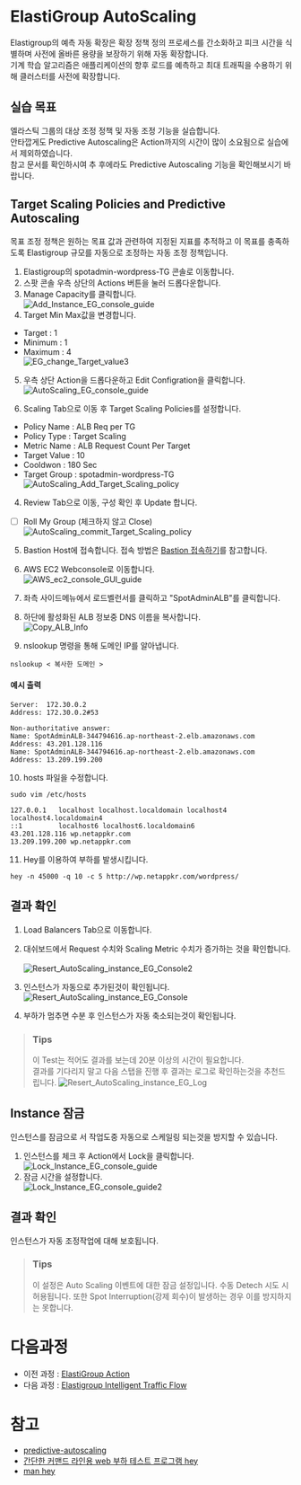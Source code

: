 # ElastiGroup AutoScaling

Elastigroup의 예측 자동 확장은 확장 정책 정의 프로세스를 간소화하고 피크 시간을 식별하며 사전에 올바른 용량을 보장하기 위해 자동 확장합니다. </br>
기계 학습 알고리즘은 애플리케이션의 향후 로드를 예측하고 최대 트래픽을 수용하기 위해 클러스터를 사전에 확장합니다.

## 실습 목표

엘라스틱 그룹의 대상 조정 정책 및 자동 조정 기능을 실습합니다.</br>
안타깝게도 Predictive Autoscaling은 Action까지의 시간이 많이 소요됨으로 실습에서 제외하였습니다. </br>
참고 문서를 확인하시여 추 후에라도 Predictive Autoscaling 기능을 확인해보시기 바랍니다.

## Target Scaling Policies and Predictive Autoscaling

목표 조정 정책은 원하는 목표 값과 관련하여 지정된 지표를 추적하고 이 목표를 충족하도록 Elastigroup 규모를 자동으로 조정하는 자동 조정 정책입니다.

1. Elastigroup의 spotadmin-wordpress-TG 콘솔로 이동합니다.
2. 스팟 콘솔 우측 상단의 Actions 버튼을 눌러 드롭다운합니다.
3. Manage Capacity를 클릭합니다.</br>
![Add_Instance_EG_console_guide](./Images/Add_Instance_EG_console_guide.png)
4. Target Min Max값을 변경합니다.

- Target : 1
- Minimum : 1
- Maximum : 4</br>
![EG_change_Target_value3](./Images/EG_change_Target_value3.png)

5. 우측 상단 Action을 드롭다운하고 Edit Configration을 클릭합니다.</br>
![AutoScaling_EG_console_guide](./Images/AutoScaling_EG_console_guide.png)

3. Scaling Tab으로 이동 후 Target Scaling Policies를 설정합니다.

- Policy Name : ALB Req per TG
- Policy Type : Target Scaling
- Metric Name : ALB Request Count Per Target
- Target Value : 10
- Cooldwon : 180 Sec
- Target Group : spotadmin-wordpress-TG</br>
![AutoScaling_Add_Target_Scaling_policy](./Images/AutoScaling_Add_Target_Scaling_policy.png)

4. Review Tab으로 이동, 구성 확인 후 Update 합니다.

- [ ] Roll My Group (체크하지 않고 Close)</br>
![AutoScaling_commit_Target_Scaling_policy](./Images/AutoScaling_commit_Target_Scaling_policy.png)

5. Bastion Host에 접속합니다.
접속 방법은 [Bastion 접속하기](../../QuickStart/ConnectToBastion.md)를 참고합니다.

6. AWS EC2 Webconsole로 이동합니다.</br>
![AWS_ec2_console_GUI_guide](./Images/AWS_ec2_console_GUI_guide.png)

7. 좌측 사이드메뉴에서 로드벨런서를 클릭하고 "SpotAdminALB"를 클릭합니다.
8. 하단에 활성화된 ALB 정보중 DNS 이름을 복사합니다.</br>
![Copy_ALB_Info](./Images/Copy_ALB_info.png)

9. nslookup 명령을 통해 도메인 IP를 알아냅니다. </br>

```
nslookup < 복사한 도메인 >
```

#### 예시 출력

```
Server:  172.30.0.2
Address: 172.30.0.2#53

Non-authoritative answer:
Name: SpotAdminALB-344794616.ap-northeast-2.elb.amazonaws.com
Address: 43.201.128.116
Name: SpotAdminALB-344794616.ap-northeast-2.elb.amazonaws.com
Address: 13.209.199.200
```

10. hosts 파일을 수정합니다.

```
sudo vim /etc/hosts
```

```
127.0.0.1   localhost localhost.localdomain localhost4 localhost4.localdomain4
::1         localhost6 localhost6.localdomain6
43.201.128.116 wp.netappkr.com
13.209.199.200 wp.netappkr.com
```

11. Hey를 이용하여 부하를 발생시킵니다.

```
hey -n 45000 -q 10 -c 5 http://wp.netappkr.com/wordpress/
```

## 결과 확인
1. Load Balancers Tab으로 이동합니다.
2. 대쉬보드에서 Request 수치와 Scaling Metric 수치가 증가하는 것을 확인합니다.</br>  
![Resert_AutoScaling_instance_EG_Console2](./Images/Resert_AutoScaling_instance_EG_Console2.png)

3. 인스턴스가 자동으로 추가된것이 확인됩니다.
![Resert_AutoScaling_instance_EG_Console](./Images/Resert_AutoScaling_instance_EG_Console.png)
4. 부하가 멈추면 수분 후 인스턴스가 자동 축소되는것이 확인됩니다.

> ### Tips
> 이 Test는 적어도 결과를 보는데 20분 이상의 시간이 필요합니다. </br>
> 결과를 기다리지 말고 다음 스탭을 진행 후 결과는 로그로 확인하는것을 추천드립니다.
![Resert_AutoScaling_instance_EG_Log](./Images/Resert_AutoScaling_instance_EG_Log.png)

## Instance 잠금

인스턴스를 잠금으로 서 작업도중 자동으로 스케일링 되는것을 방지할 수 있습니다.

1. 인스턴스를 체크 후 Action에서 Lock을 클릭합니다.</br>
![Lock_Instance_EG_console_guide](./Images/Lock_Instance_EG_console_guide.png)
2. 잠금 시간을 설정합니다.</br>
![Lock_Instance_EG_console_guide2](./Images/Lock_Instance_EG_console_guide2.png)

## 결과 확인

인스턴스가 자동 조정작업에 대해 보호됩니다.

> ### Tips
> 이 설정은 Auto Scaling 이벤트에 대한 잠금 설정입니다. 수동 Detech 시도 시 허용됩니다.
또한 Spot Interruption(강제 회수)이 발생하는 경우 이를 방지하지는 못합니다.

# 다음과정

- 이전 과정 : [ElastiGroup Action](./2-1-1_ElastigroupInstanceAction.md)
- 다음 과정 : [Elastigroup Intelligent Traffic Flow](./2-3_IntelligentTrafficFlow.md)

# 참고

- [predictive-autoscaling](https://docs.spot.io/elastigroup/features/scaling/predictive-autoscaling)
- [간단한 커맨드 라인용 web 부하 테스트 프로그램 hey](https://www.lesstif.com/system-admin/web-hey-93127695.html)
- [man hey](https://manpages.ubuntu.com/manpages/focal/man1/hey.1.html)
